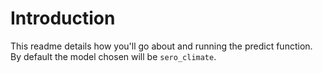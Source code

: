 # Introduction

This readme details how you'll go about and running the predict function. By default the model chosen will be `sero_climate`.
